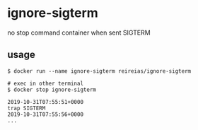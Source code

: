 # ignore-sigterm
no stop command container when sent SIGTERM

## usage
```console
$ docker run --name ignore-sigterm reireias/ignore-sigterm

# exec in other terminal
$ docker stop ignore-sigterm

2019-10-31T07:55:51+0000
trap SIGTERM
2019-10-31T07:55:56+0000
...
```
